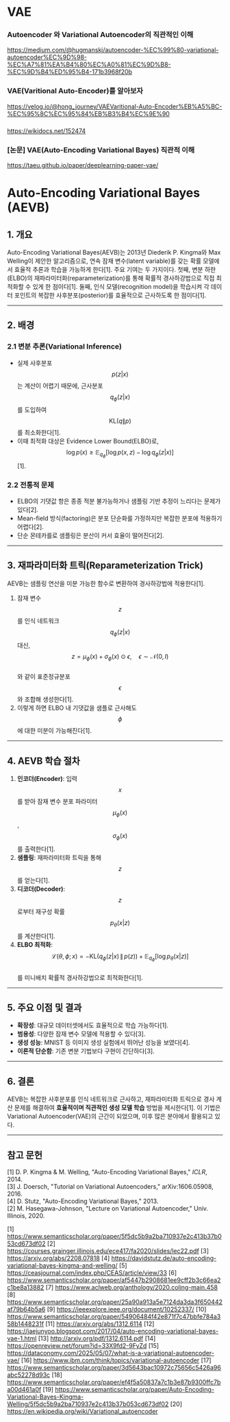 # VAE
### Autoencoder 와 Variational Autoencoder의 직관적인 이해 
https://medium.com/@hugmanskj/autoencoder-%EC%99%80-variational-autoencoder%EC%9D%98-%EC%A7%81%EA%B4%80%EC%A0%81%EC%9D%B8-%EC%9D%B4%ED%95%B4-171b3968f20b
### VAE(Varitional Auto-Encoder)를 알아보자
https://velog.io/@hong_journey/VAEVaritional-Auto-Encoder%EB%A5%BC-%EC%95%8C%EC%95%84%EB%B3%B4%EC%9E%90
### 
https://wikidocs.net/152474

### [논문] VAE(Auto-Encoding Variational Bayes) 직관적 이해
https://taeu.github.io/paper/deeplearning-paper-vae/

# Auto-Encoding Variational Bayes (AEVB) 

## 1. 개요  
Auto-Encoding Variational Bayes(AEVB)는 2013년 Diederik P. Kingma와 Max Welling이 제안한 알고리즘으로, 연속 잠재 변수(latent variable)를 갖는 확률 모델에서 효율적 추론과 학습을 가능하게 한다[1]. 주요 기여는 두 가지이다. 첫째, 변분 하한(ELBO)의 재파라미터화(reparameterization)를 통해 확률적 경사하강법으로 직접 최적화할 수 있게 한 점이다[1]. 둘째, 인식 모델(recognition model)을 학습시켜 각 데이터 포인트의 복잡한 사후분포(posterior)를 효율적으로 근사하도록 한 점이다[1].

---

## 2. 배경  
### 2.1 변분 추론(Variational Inference)  
- 실제 사후분포 $$p(z|x)$$는 계산이 어렵기 때문에, 근사분포 $$q_\phi(z|x)$$를 도입하여 $$\mathrm{KL}(q\|p)$$를 최소화한다[1].  
- 이때 최적화 대상은 Evidence Lower Bound(ELBO)로,  
  $$
    \log p(x) \ge \mathbb{E}_{q_\phi}[\log p(x,z) - \log q_\phi(z|x)]
  $$
[1].

### 2.2 전통적 문제  
- ELBO의 기댓값 항은 종종 적분 불가능하거나 샘플링 기반 추정이 느리다는 문제가 있다[2].  
- Mean-field 방식(factoring)은 분포 단순화를 가정하지만 복잡한 분포에 적용하기 어렵다[2].  
- 단순 몬테카를로 샘플링은 분산이 커서 효율이 떨어진다[2].

---

## 3. 재파라미터화 트릭(Reparameterization Trick)  
AEVB는 샘플링 연산을 미분 가능한 함수로 변환하여 경사하강법에 적용한다[1].  
1. 잠재 변수 $$z$$를 인식 네트워크 $$q_\phi(z|x)$$ 대신,  
   $$
     z = \mu_\phi(x) + \sigma_\phi(x) \odot \epsilon, \quad \epsilon \sim \mathcal{N}(0,I)
   $$  
   와 같이 표준정규분포 $$\epsilon$$와 조합해 생성한다[1].  
2. 이렇게 하면 ELBO 내 기댓값을 샘플로 근사해도 $$\phi$$에 대한 미분이 가능해진다[1].

---

## 4. AEVB 학습 절차  
1. **인코더(Encoder)**: 입력 $$x$$를 받아 잠재 변수 분포 파라미터 $$\mu_\phi(x)$$, $$\sigma_\phi(x)$$를 출력한다[1].  
2. **샘플링**: 재파라미터화 트릭을 통해 $$z$$를 얻는다[1].  
3. **디코더(Decoder)**: $$z$$로부터 재구성 확률 $$p_\theta(x|z)$$를 계산한다[1].  
4. **ELBO 최적화**:  
   $$
     \mathcal{L}(\theta,\phi;x)
     = -\mathrm{KL}\bigl(q_\phi(z|x)\,\|\,p(z)\bigr)
       + \mathbb{E}_{q_\phi}[\log p_\theta(x|z)]
   $$  
   를 미니배치 확률적 경사하강법으로 최적화한다[1].

---

## 5. 주요 이점 및 결과  
- **확장성**: 대규모 데이터셋에서도 효율적으로 학습 가능하다[1].  
- **범용성**: 다양한 잠재 변수 모델에 적용할 수 있다[3].  
- **생성 성능**: MNIST 등 이미지 생성 실험에서 뛰어난 성능을 보였다[4].  
- **이론적 단순함**: 기존 변분 기법보다 구현이 간단하다[3].

---

## 6. 결론  
AEVB는 복잡한 사후분포를 인식 네트워크로 근사하고, 재파라미터화 트릭으로 경사 계산 문제를 해결하여 **효율적이며 직관적인 생성 모델 학습** 방법을 제시한다[1]. 이 기법은 Variational Autoencoder(VAE)의 근간이 되었으며, 이후 많은 분야에서 활용되고 있다.

---

## 참고 문헌  
[1] D. P. Kingma & M. Welling, "Auto-Encoding Variational Bayes," *ICLR*, 2014.  
[3] J. Doersch, "Tutorial on Variational Autoencoders," arXiv:1606.05908, 2016.  
[4] D. Stutz, "Auto-Encoding Variational Bayes," 2013.  
[2] M. Hasegawa-Johnson, "Lecture on Variational Autoencoder," Univ. Illinois, 2020.

[1] https://www.semanticscholar.org/paper/5f5dc5b9a2ba710937e2c413b37b053cd673df02
[2] https://courses.grainger.illinois.edu/ece417/fa2020/slides/lec22.pdf
[3] https://arxiv.org/abs/2208.07818
[4] https://davidstutz.de/auto-encoding-variational-bayes-kingma-and-welling/
[5] https://ceasjournal.com/index.php/CEAS/article/view/33
[6] https://www.semanticscholar.org/paper/af5447b2908681ee9cff2b3c66ea2c1be8a13882
[7] https://www.aclweb.org/anthology/2020.coling-main.458
[8] https://www.semanticscholar.org/paper/25a90a913a5e7124da3da3f650442af79b64b5a6
[9] https://ieeexplore.ieee.org/document/10252337/
[10] https://www.semanticscholar.org/paper/54906484f42e871f7c47bbfe784a358b1448231f
[11] https://arxiv.org/abs/1312.6114
[12] https://jaejunyoo.blogspot.com/2017/04/auto-encoding-variational-bayes-vae-1.html
[13] http://arxiv.org/pdf/1312.6114.pdf
[14] https://openreview.net/forum?id=33X9fd2-9FyZd
[15] https://dataconomy.com/2025/05/07/what-is-a-variational-autoencoder-vae/
[16] https://www.ibm.com/think/topics/variational-autoencoder
[17] https://www.semanticscholar.org/paper/3d5643bac10972c75656c5426a96abc52278d93c
[18] https://www.semanticscholar.org/paper/ef4f5a50837a7c1b3e87b9300ffc7ba00d461a0f
[19] https://www.semanticscholar.org/paper/Auto-Encoding-Variational-Bayes-Kingma-Welling/5f5dc5b9a2ba710937e2c413b37b053cd673df02
[20] https://en.wikipedia.org/wiki/Variational_autoencoder
